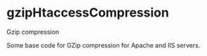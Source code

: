# gzipHtaccessCompression
Gzip compression

Some base code for GZip compression for Apache and IIS servers.
